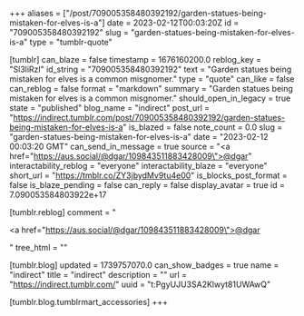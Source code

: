 +++
aliases = ["/post/709005358480392192/garden-statues-being-mistaken-for-elves-is-a"]
date = 2023-02-12T00:03:20Z
id = "709005358480392192"
slug = "garden-statues-being-mistaken-for-elves-is-a"
type = "tumblr-quote"

[tumblr]
can_blaze = false
timestamp = 1676160200.0
reblog_key = "Sl3liRzl"
id_string = "709005358480392192"
text = "Garden statues being mistaken for elves is a common misgnomer."
type = "quote"
can_like = false
can_reblog = false
format = "markdown"
summary = "Garden statues being mistaken for elves is a common misgnomer."
should_open_in_legacy = true
state = "published"
blog_name = "indirect"
post_url = "https://indirect.tumblr.com/post/709005358480392192/garden-statues-being-mistaken-for-elves-is-a"
is_blazed = false
note_count = 0.0
slug = "garden-statues-being-mistaken-for-elves-is-a"
date = "2023-02-12 00:03:20 GMT"
can_send_in_message = true
source = "<a href=\"https://aus.social/@dgar/109843511883428009\">@dgar</a>"
interactability_reblog = "everyone"
interactability_blaze = "everyone"
short_url = "https://tmblr.co/ZY3jbydMv9tu4e00"
is_blocks_post_format = false
is_blaze_pending = false
can_reply = false
display_avatar = true
id = 7.090053584803922e+17

[tumblr.reblog]
comment = "<p><a href=\"https://aus.social/@dgar/109843511883428009\">@dgar</a></p>"
tree_html = ""

[tumblr.blog]
updated = 1739757070.0
can_show_badges = true
name = "indirect"
title = "indirect"
description = ""
url = "https://indirect.tumblr.com/"
uuid = "t:PgyUJU3SA2Klwyt81UWAwQ"

[tumblr.blog.tumblrmart_accessories]
+++
